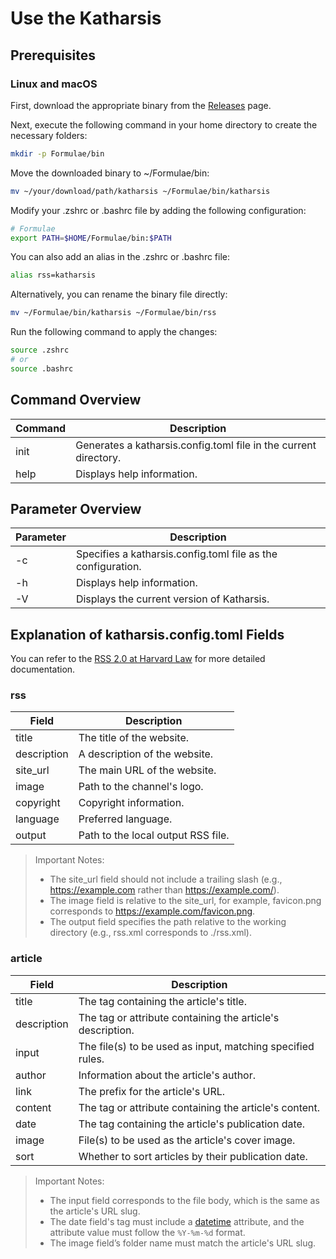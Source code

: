 # Use the Katharsis

## Prerequisites

### Linux and macOS

First, download the appropriate binary from the [Releases](https://github.com/kurosakishigure/katharsis/releases) page.

Next, execute the following command in your home directory to create the necessary folders:

```bash
mkdir -p Formulae/bin
```

Move the downloaded binary to ~/Formulae/bin:

```bash
mv ~/your/download/path/katharsis ~/Formulae/bin/katharsis
```

Modify your .zshrc or .bashrc file by adding the following configuration:

```bash
# Formulae
export PATH=$HOME/Formulae/bin:$PATH
```

You can also add an alias in the .zshrc or .bashrc file:

```bash
alias rss=katharsis
```

Alternatively, you can rename the binary file directly:

```bash
mv ~/Formulae/bin/katharsis ~/Formulae/bin/rss
```

Run the following command to apply the changes:

```bash
source .zshrc
# or
source .bashrc
```

## Command Overview

| Command | Description                                                      |
|---------|------------------------------------------------------------------|
| init    | Generates a katharsis.config.toml file in the current directory. |
| help    | Displays help information.                                       |

## Parameter Overview

| Parameter | Description                                                  |
|-----------|--------------------------------------------------------------|
| -c        | Specifies a katharsis.config.toml file as the configuration. |
| -h        | Displays help information.                                   |
| -V        | Displays the current version of Katharsis.                   |

## Explanation of katharsis.config.toml Fields

You can refer to the [RSS 2.0 at Harvard Law](https://cyber.harvard.edu/rss/rss.html) for more detailed documentation.

### rss

| Field       | Description                        |
|-------------|------------------------------------|
| title       | The title of the website.          |
| description | A description of the website.      |
| site_url    | The main URL of the website.       |
| image       | Path to the channel's logo.        |
| copyright   | Copyright information.             |
| language    | Preferred language.                |
| output      | Path to the local output RSS file. |

> Important Notes:
>
> - The site_url field should not include a trailing slash (e.g., https://example.com rather than https://example.com/).
> - The image field is relative to the site_url, for example, favicon.png corresponds
    to https://example.com/favicon.png.
> - The output field specifies the path relative to the working directory (e.g., rss.xml corresponds to ./rss.xml).

### article

| Field       | Description                                                |
|-------------|------------------------------------------------------------|
| title       | The tag containing the article's title.                    |
| description | The tag or attribute containing the article's description. |
| input       | The file(s) to be used as input, matching specified rules. |
| author      | Information about the article's author.                    |
| link        | The prefix for the article's URL.                          |
| content     | The tag or attribute containing the article's content.     |
| date        | The tag containing the article's publication date.         |
| image       | File(s) to be used as the article's cover image.           |
| sort        | Whether to sort articles by their publication date.        |

> Important Notes:
>
> - The input field corresponds to the file body, which is the same as the article's URL slug.
> - The date field's tag must include a [datetime](https://developer.mozilla.org/en-US/docs/Web/HTML/Element/time) attribute, and the attribute value must follow the `%Y-%m-%d` format.
> - The image field’s folder name must match the article's URL slug.
